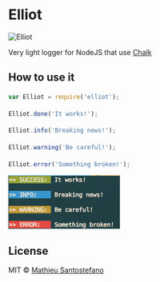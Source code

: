 # Elliot

![Elliot](http://mrrobotquotes.com/wp-content/uploads/2015/06/robot12.png)

Very light logger for NodeJS that use [Chalk](https://www.npmjs.com/package/chalk)

## How to use it

``` javascript
var Elliot = require('elliot');

Elliot.done('It works!');

Elliot.info('Breaking news!');

Elliot.warning('Be careful!');

Elliot.error('Something broken!');
```

![Elliot](https://raw.githubusercontent.com/welcoMattic/elliot/master/screenshot.png)

## License

MIT © [Mathieu Santostefano](http://blog.welcomattic.com)

